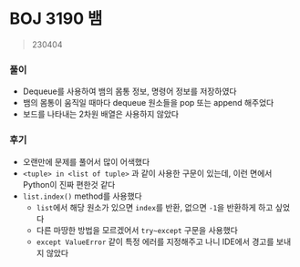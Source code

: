 # BOJ 3190 뱀

> 230404



### 풀이

- Dequeue를 사용하여 뱀의 몸통 정보, 명령어 정보를 저장하였다
- 뱀의 몸통이 움직일 때마다 dequeue 원소들을 pop 또는 append 해주었다
- 보드를 나타내는 2차원 배열은 사용하지 않았다



### 후기

- 오랜만에 문제를 풀어서 많이 어색했다
- `<tuple> in <list of tuple>` 과 같이 사용한 구문이 있는데, 이런 면에서 Python이 진짜 편한것 같다
- `list.index()` method를 사용했다
  - `list`에서 해당 원소가 있으면 `index`를 반환, 없으면 `-1`을 반환하게 하고 싶었다
  - 다른 마땅한 방법을 모르겠어서 `try~except` 구문을 사용했다
  - `except ValueError` 같이 특정 에러를 지정해주고 나니 IDE에서 경고를 보내지 않았다